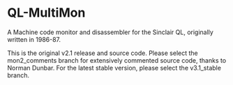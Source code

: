 # QL-MultiMon
A Machine code monitor and disassembler for the Sinclair QL, originally written in 1986-87.

This is the original v2.1 release and source code. Please select the mon2_comments branch for extensively commented source code, thanks to Norman Dunbar. For the latest stable version, please select the v3.1_stable branch.
